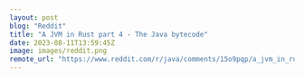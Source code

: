 ```yaml
---
layout: post
blog: "Reddit"
title: "A JVM in Rust part 4 - The Java bytecode"
date: 2023-08-11T13:59:45Z
image: images/reddit.png
remote_url: "https://www.reddit.com/r/java/comments/15o9pqp/a_jvm_in_rust_part_4_the_java_bytecode/"
---
```


